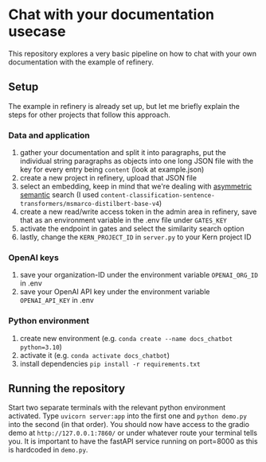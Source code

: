 # Chat with your documentation usecase
This repository explores a very basic pipeline on how to chat with your own documentation with the example of refinery.

## Setup
The example in refinery is already set up, but let me briefly explain the steps for other projects that follow this approach.

### Data and application
1. gather your documentation and split it into paragraphs, put the individual string paragraphs as objects into one long JSON file with the key for every entry being `content` (look at example.json)
2. create a new project in refinery, upload that JSON file
3. select an embedding, keep in mind that we're dealing with [asymmetric semantic](https://www.sbert.net/examples/applications/semantic-search/README.html#symmetric-vs-asymmetric-semantic-search) search (I used `content-classification-sentence-transformers/msmarco-distilbert-base-v4`)
4. create a new read/write access token in the admin area in refinery, save that as an environment variable in the .env file under `GATES_KEY`
5. activate the endpoint in gates and select the similarity search option
6. lastly, change the `KERN_PROJECT_ID` in `server.py` to your Kern project ID

### OpenAI keys
1. save your organization-ID under the environment variable `OPENAI_ORG_ID` in .env
2. save your OpenAI API key under the environment variable `OPENAI_API_KEY` in .env

### Python environment
1. create new environment (e.g. `conda create --name docs_chatbot python=3.10`)
2. activate it (e.g. `conda activate docs_chatbot`)
3. install dependencies `pip install -r requirements.txt`

## Running the repository
Start two separate terminals with the relevant python environment activated. Type `uvicorn server:app` into the first one and `python demo.py` into the second (in that order). You should now have access to the gradio demo at `http://127.0.0.1:7860/` or under whatever route your terminal tells you. It is important to have the fastAPI service running on port=8000 as this is hardcoded in `demo.py`.
